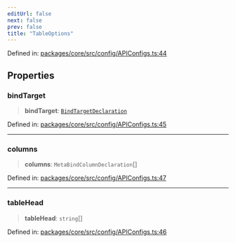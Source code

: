```yaml
---
editUrl: false
next: false
prev: false
title: "TableOptions"
---
```


Defined in: [packages/core/src/config/APIConfigs.ts:44](https://github.com/mProjectsCode/obsidian-meta-bind-plugin/blob/43804cae2c305431d6768245a6348f2ee7f14fca/packages/core/src/config/APIConfigs.ts#L44)

## Properties

### bindTarget

> **bindTarget**: [`BindTargetDeclaration`](/obsidian-meta-bind-plugin-docs/api/interfaces/bindtargetdeclaration/)

Defined in: [packages/core/src/config/APIConfigs.ts:45](https://github.com/mProjectsCode/obsidian-meta-bind-plugin/blob/43804cae2c305431d6768245a6348f2ee7f14fca/packages/core/src/config/APIConfigs.ts#L45)

***

### columns

> **columns**: `MetaBindColumnDeclaration`[]

Defined in: [packages/core/src/config/APIConfigs.ts:47](https://github.com/mProjectsCode/obsidian-meta-bind-plugin/blob/43804cae2c305431d6768245a6348f2ee7f14fca/packages/core/src/config/APIConfigs.ts#L47)

***

### tableHead

> **tableHead**: `string`[]

Defined in: [packages/core/src/config/APIConfigs.ts:46](https://github.com/mProjectsCode/obsidian-meta-bind-plugin/blob/43804cae2c305431d6768245a6348f2ee7f14fca/packages/core/src/config/APIConfigs.ts#L46)
